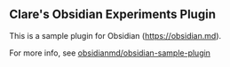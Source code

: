 ## Clare's Obsidian Experiments Plugin

This is a sample plugin for Obsidian (https://obsidian.md).

For more info, see [obsidianmd/obsidian-sample-plugin](https://github.com/obsidianmd/obsidian-sample-plugin)
